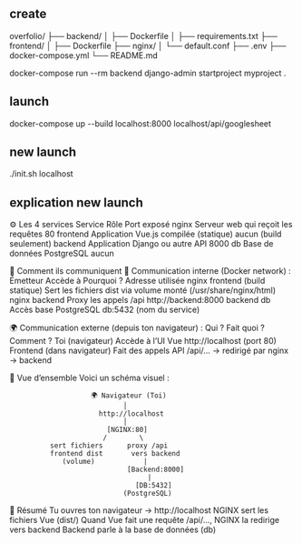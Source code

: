 ## create
overfolio/
├── backend/
│   ├── Dockerfile
│   ├── requirements.txt
├── frontend/
│   ├── Dockerfile
├── nginx/
│   └── default.conf
├── .env
├── docker-compose.yml
└── README.md

docker-compose run --rm backend django-admin startproject myproject .

## launch
docker-compose up --build
localhost:8000
localhost/api/googlesheet

## new launch
./init.sh
localhost

## explication new launch
⚙️ Les 4 services
Service	Rôle	Port exposé
nginx	Serveur web qui reçoit les requêtes	80
frontend	Application Vue.js compilée (statique)	aucun (build seulement)
backend	Application Django ou autre API	8000
db	Base de données PostgreSQL	aucun

📡 Comment ils communiquent
🔁 Communication interne (Docker network) :
Émetteur	Accède à	Pourquoi ?	Adresse utilisée
nginx	frontend (build statique)	Sert les fichiers dist	via volume monté (/usr/share/nginx/html)
nginx	backend	Proxy les appels /api	http://backend:8000
backend	db	Accès base PostgreSQL	db:5432 (nom du service)

🌍 Communication externe (depuis ton navigateur) :
Qui ?	Fait quoi ?	Comment ?
Toi (navigateur)	Accède à l’UI Vue	http://localhost (port 80)
Frontend (dans navigateur)	Fait des appels API	/api/... → redirigé par nginx → backend

🧭 Vue d’ensemble
Voici un schéma visuel :

                        🌍 Navigateur (Toi)
                                │
                          http://localhost
                                │
                            [NGINX:80]
                           /        \
              sert fichiers      proxy /api
              frontend dist       vers backend
                 (volume)            |
                                 [Backend:8000]
                                      |
                                   [DB:5432]
                                (PostgreSQL)
🧩 Résumé
Tu ouvres ton navigateur → http://localhost
NGINX sert les fichiers Vue (dist/)
Quand Vue fait une requête /api/..., NGINX la redirige vers backend
Backend parle à la base de données (db)


